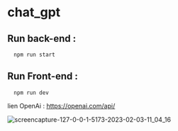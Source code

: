 # chat_gpt

## Run back-end : 
      npm run start

## Run Front-end :
      npm run dev


lien OpenAi : 
    https://openai.com/api/
    
    
    
    
![screencapture-127-0-0-1-5173-2023-02-03-11_04_16](https://user-images.githubusercontent.com/93933524/216574510-71655076-3375-4698-8c8e-a67a3b6ee51b.png)
